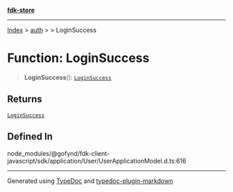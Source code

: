 [**fdk-store**](../../../README.md)
***

[Index](../../../API.md) > [auth](../../README.md) > [<internal>](../README.md) > LoginSuccess

# Function: LoginSuccess

> **LoginSuccess**(): [`LoginSuccess`](../type-aliases/type-alias.LoginSuccess.md)

## Returns

[`LoginSuccess`](../type-aliases/type-alias.LoginSuccess.md)

## Defined In

node\_modules/@gofynd/fdk-client-javascript/sdk/application/User/UserApplicationModel.d.ts:616

***
Generated using [TypeDoc](https://typedoc.org/) and [typedoc-plugin-markdown](https://www.npmjs.com/package/typedoc-plugin-markdown)
